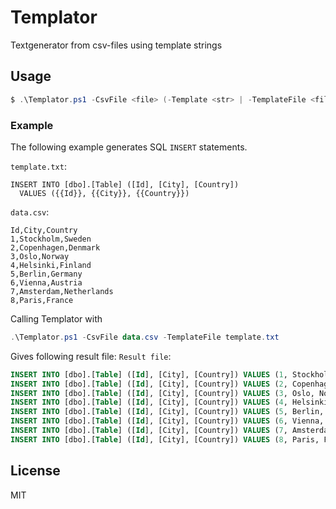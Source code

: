 # Templator
Textgenerator from csv-files using template strings
## Usage
```powershell
$ .\Templator.ps1 -CsvFile <file> (-Template <str> | -TemplateFile <file>)
```
### Example
The following example generates SQL `INSERT` statements.

`template.txt`:
```
INSERT INTO [dbo].[Table] ([Id], [City], [Country])
  VALUES ({{Id}}, {{City}}, {{Country}})
```

`data.csv`:
```
Id,City,Country
1,Stockholm,Sweden
2,Copenhagen,Denmark
3,Oslo,Norway
4,Helsinki,Finland
5,Berlin,Germany
6,Vienna,Austria
7,Amsterdam,Netherlands
8,Paris,France
```
Calling Templator with
```powershell
.\Templator.ps1 -CsvFile data.csv -TemplateFile template.txt
```
Gives following result file:
`Result file`:
```sql
INSERT INTO [dbo].[Table] ([Id], [City], [Country]) VALUES (1, Stockholm, Sweden)
INSERT INTO [dbo].[Table] ([Id], [City], [Country]) VALUES (2, Copenhagen, Denmark)
INSERT INTO [dbo].[Table] ([Id], [City], [Country]) VALUES (3, Oslo, Norway)
INSERT INTO [dbo].[Table] ([Id], [City], [Country]) VALUES (4, Helsinki, Finland)
INSERT INTO [dbo].[Table] ([Id], [City], [Country]) VALUES (5, Berlin, Germany)
INSERT INTO [dbo].[Table] ([Id], [City], [Country]) VALUES (6, Vienna, Austria)
INSERT INTO [dbo].[Table] ([Id], [City], [Country]) VALUES (7, Amsterdam, Netherlands)
INSERT INTO [dbo].[Table] ([Id], [City], [Country]) VALUES (8, Paris, France)
```
## License
MIT
